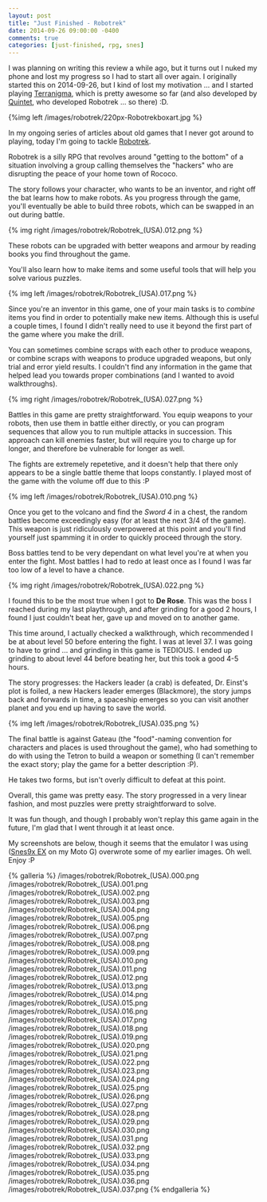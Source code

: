 ```yaml
---
layout: post
title: "Just Finished - Robotrek"
date: 2014-09-26 09:00:00 -0400
comments: true
categories: [just-finished, rpg, snes]
---
```


I was planning on writing this review a while ago, but it turns out I nuked my phone and lost my progress so I had to start all over again. I originally started this on 2014-09-26, but I kind of lost my motivation ... and I started playing [Terranigma](http://en.wikipedia.org/wiki/Terranigma), which is pretty awesome so far (and also developed by [Quintet](http://en.wikipedia.org/wiki/Quintet_(company)), who developed Robotrek ... so there) :D.

{%img left /images/robotrek/220px-Robotrekboxart.jpg %}

In my ongoing series of articles about old games that I never got around to playing, today I'm going to tackle [Robotrek](http://en.wikipedia.org/wiki/Robotrek).

Robotrek is a silly RPG that revolves around "getting to the bottom" of a situation involving a group calling themselves the "hackers" who are disrupting the peace of your home town of Rococo.

The story follows your character, who wants to be an inventor, and right off the bat learns how to make robots. As you progress through the game, you'll eventually be able to build three robots, which can be swapped in an out during battle.

<!-- more -->

{% img right /images/robotrek/Robotrek_(USA).012.png %}

These robots can be upgraded with better weapons and armour by reading books you find throughout the game.

You'll also learn how to make items and some useful tools that will help you solve various puzzles.

{% img left /images/robotrek/Robotrek_(USA).017.png %}

Since you're an inventor in this game, one of your main tasks is to *combine* items you find in order to potentially make new items. Although this is useful a couple times, I found I didn't really need to use it beyond the first part of the game where you make the drill.

You can sometimes combine scraps with each other to produce weapons, or combine scraps with weapons to produce upgraded weapons, but only trial and error yield results. I couldn't find any information in the game that helped lead you towards proper combinations (and I wanted to avoid walkthroughs).

{% img right /images/robotrek/Robotrek_(USA).027.png %}

Battles in this game are pretty straightforward. You equip weapons to your robots, then use them in battle either directly, or you can program sequences that allow you to run multiple attacks in succession. This approach can kill enemies faster, but will require you to charge up for longer, and therefore be vulnerable for longer as well.

The fights are extremely repetetive, and it doesn't help that there only appears to be a single battle theme that loops constantly. I played most of the game with the volume off due to this :P

{% img left /images/robotrek/Robotrek_(USA).010.png %}

Once you get to the volcano and find the *Sword 4* in a chest, the random battles become exceedingly easy (for at least the next 3/4 of the game). This weapon is just ridiculously overpowered at this point and you'll find yourself just spamming it in order to quickly proceed through the story.

Boss battles tend to be very dependant on what level you're at when you enter the fight. Most battles I had to redo at least once as I found I was far too low of a level to have a chance.

{% img right /images/robotrek/Robotrek_(USA).022.png %}

I found this to be the most true when I got to **De Rose**. This was the boss I reached during my last playthrough, and after grinding for a good 2 hours, I found I just couldn't beat her, gave up and moved on to another game.

This time around, I actually checked a walkthrough, which recommended I be at about level 50 before entering the fight. I was at level 37. I was going to have to grind ... and grinding in this game is TEDIOUS. I ended up grinding to about level 44 before beating her, but this took a good 4-5 hours. 

The story progresses: the Hackers leader (a crab) is defeated, Dr. Einst's plot is foiled, a new Hackers leader emerges (Blackmore), the story jumps back and forwards in time, a spaceship emerges so you can visit another planet and you end up having to save the world.

{% img left /images/robotrek/Robotrek_(USA).035.png %}

The final battle is against Gateau (the "food"-naming convention for characters and places is used throughout the game), who had something to do with using the Tetron to build a weapon or something (I can't remember the exact story; play the game for a better description :P).

He takes two forms, but isn't overly difficult to defeat at this point.

Overall, this game was pretty easy. The story progressed in a very linear fashion, and most puzzles were pretty straightforward to solve.

It was fun though, and though I probably won't replay this game again in the future, I'm glad that I went through it at least once.

My screenshots are below, though it seems that the emulator I was using ([Snes9x EX](http://www.explusalpha.com/home/snes9x-ex) on my Moto G) overwrote some of my earlier images. Oh well. Enjoy :P

{% galleria %}
/images/robotrek/Robotrek_(USA).000.png
/images/robotrek/Robotrek_(USA).001.png
/images/robotrek/Robotrek_(USA).002.png
/images/robotrek/Robotrek_(USA).003.png
/images/robotrek/Robotrek_(USA).004.png
/images/robotrek/Robotrek_(USA).005.png
/images/robotrek/Robotrek_(USA).006.png
/images/robotrek/Robotrek_(USA).007.png
/images/robotrek/Robotrek_(USA).008.png
/images/robotrek/Robotrek_(USA).009.png
/images/robotrek/Robotrek_(USA).010.png
/images/robotrek/Robotrek_(USA).011.png
/images/robotrek/Robotrek_(USA).012.png
/images/robotrek/Robotrek_(USA).013.png
/images/robotrek/Robotrek_(USA).014.png
/images/robotrek/Robotrek_(USA).015.png
/images/robotrek/Robotrek_(USA).016.png
/images/robotrek/Robotrek_(USA).017.png
/images/robotrek/Robotrek_(USA).018.png
/images/robotrek/Robotrek_(USA).019.png
/images/robotrek/Robotrek_(USA).020.png
/images/robotrek/Robotrek_(USA).021.png
/images/robotrek/Robotrek_(USA).022.png
/images/robotrek/Robotrek_(USA).023.png
/images/robotrek/Robotrek_(USA).024.png
/images/robotrek/Robotrek_(USA).025.png
/images/robotrek/Robotrek_(USA).026.png
/images/robotrek/Robotrek_(USA).027.png
/images/robotrek/Robotrek_(USA).028.png
/images/robotrek/Robotrek_(USA).029.png
/images/robotrek/Robotrek_(USA).030.png
/images/robotrek/Robotrek_(USA).031.png
/images/robotrek/Robotrek_(USA).032.png
/images/robotrek/Robotrek_(USA).033.png
/images/robotrek/Robotrek_(USA).034.png
/images/robotrek/Robotrek_(USA).035.png
/images/robotrek/Robotrek_(USA).036.png
/images/robotrek/Robotrek_(USA).037.png
{% endgalleria %}